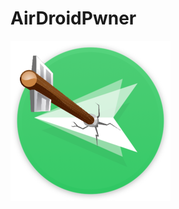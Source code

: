 # AirDroidPwner

<p align="center">
<img src="images/Logo.png"
     alt="Logo AirDroidPwn"
     style="float: left; margin-right: 10px; style=center" />
</p>
